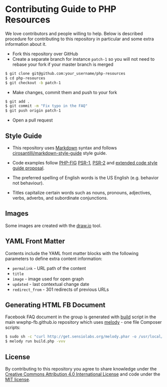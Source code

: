 # Contributing Guide to PHP Resources

We love contributors and people willing to help. Below is described procedure for
contributing to this repository in particular and some extra information about it.

* Fork this repository over GitHub
* Create a separate branch for instance `patch-1` so you will not need to rebase
  your fork if your master branch is merged
```bash
$ git clone git@github.com:your_username/php-resources
$ cd php-resources
$ git checkout -b patch-1
```
* Make changes, commit them and push to your fork
```bash
$ git add .
$ git commit -m "Fix typo in the FAQ"
$ git push origin patch-1
```
* Open a pull request

## Style Guide

* This repository uses [Markdown](https://daringfireball.net/projects/markdown/)
  syntax and follows
  [cirosantilli/markdown-style-guide](http://www.cirosantilli.com/markdown-style-guide/)
  style guide.

* Code examples follow [PHP-FIG](http://php-fig.org) [PSR-1](http://www.php-fig.org/psr/psr-2/),
  [PSR-2](http://www.php-fig.org/psr/psr-2/) and
  [extended code style guide proposal](https://github.com/php-fig/fig-standards/blob/master/proposed/extended-coding-style-guide.md).

* The preferred spelling of English words is the US English (e.g. behavior not
  behaviour).

* Titles capitalize certain words such as nouns, pronouns, adjectives, verbs,
  adverbs, and subordinate conjunctions.

## Images

Some images are created with the [draw.io][draw.io] tool.

## YAML Front Matter

Contents include the YAML front matter blocks with the following parameters to
define extra content information:

* `permalink` - URL path of the content
* `title`
* `image` - image used for open graph
* `updated` - last contextual change date
* `redirect_from` - 301 redirects of previous URLs

## Generating HTML FB Document

Facebook FAQ document in the group is generated with [build][build] script in the
main wwphp-fb.github.io repository which uses [melody][melody] - one file Composer
scripts:

```bash
$ sudo sh -c "curl http://get.sensiolabs.org/melody.phar -o /usr/local/bin/melody && chmod a+x /usr/local/bin/melody"
$ melody run build.php -vvv
```

## License

By contributing to this repository you agree to share knowledge under the
[Creative Commons Attribution 4.0 International License][license] and code under
the [MIT license][license].

[php-group]: https://www.facebook.com/groups/2204685680/
[draw.io]: https://www.draw.io
[build]: https://github.com/wwphp-fb/wwphp-fb.github.io/blob/master/build.php
[melody]: http://melody.sensiolabs.org/
[license]: https://github.com/wwphp-fb/php-resources/blob/master/LICENSE

